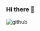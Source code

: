 ### Hi there 👋

<!--
**Soupysoup8/Soupysoup8** is a ✨ _special_ ✨ repository because its `README.md` (this file) appears on your GitHub profile.

Here are some ideas to get you started:

- 🔭 I’m currently working on ...
- 🌱 I’m currently learning ...
- 👯 I’m looking to collaborate on ...
- 🤔 I’m looking for help with ...
- 💬 Ask me about ...
- 📫 How to reach me: ...
- 😄 Pronouns: ...
- ⚡ Fun fact: ...
-->

![github](https://github.com/Soupysoup8/Soupysoup8/assets/106486537/904a92ea-87e3-4f12-b2a6-a567c9d1b473)
